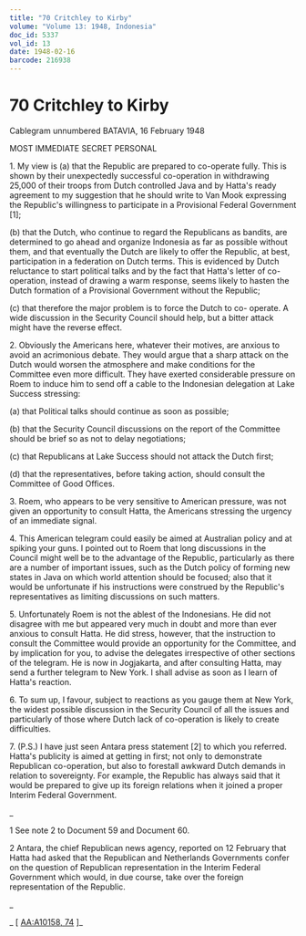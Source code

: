 ```yaml
---
title: "70 Critchley to Kirby"
volume: "Volume 13: 1948, Indonesia"
doc_id: 5337
vol_id: 13
date: 1948-02-16
barcode: 216938
---
```


# 70 Critchley to Kirby

Cablegram unnumbered BATAVIA, 16 February 1948

MOST IMMEDIATE SECRET PERSONAL

1\. My view is (a) that the Republic are prepared to co-operate fully. This is shown by their unexpectedly successful co-operation in withdrawing 25,000 of their troops from Dutch controlled Java and by Hatta's ready agreement to my suggestion that he should write to Van Mook expressing the Republic's willingness to participate in a Provisional Federal Government [1];

(b) that the Dutch, who continue to regard the Republicans as bandits, are determined to go ahead and organize Indonesia as far as possible without them, and that eventually the Dutch are likely to offer the Republic, at best, participation in a federation on Dutch terms. This is evidenced by Dutch reluctance to start political talks and by the fact that Hatta's letter of co- operation, instead of drawing a warm response, seems likely to hasten the Dutch formation of a Provisional Government without the Republic;

(c) that therefore the major problem is to force the Dutch to co- operate. A wide discussion in the Security Council should help, but a bitter attack might have the reverse effect.

2\. Obviously the Americans here, whatever their motives, are anxious to avoid an acrimonious debate. They would argue that a sharp attack on the Dutch would worsen the atmosphere and make conditions for the Committee even more difficult. They have exerted considerable pressure on Roem to induce him to send off a cable to the Indonesian delegation at Lake Success stressing:

(a) that Political talks should continue as soon as possible;

(b) that the Security Council discussions on the report of the Committee should be brief so as not to delay negotiations;

(c) that Republicans at Lake Success should not attack the Dutch first;

(d) that the representatives, before taking action, should consult the Committee of Good Offices.

3\. Roem, who appears to be very sensitive to American pressure, was not given an opportunity to consult Hatta, the Americans stressing the urgency of an immediate signal.

4\. This American telegram could easily be aimed at Australian policy and at spiking your guns. I pointed out to Roem that long discussions in the Council might well be to the advantage of the Republic, particularly as there are a number of important issues, such as the Dutch policy of forming new states in Java on which world attention should be focused; also that it would be unfortunate if his instructions were construed by the Republic's representatives as limiting discussions on such matters.

5\. Unfortunately Roem is not the ablest of the Indonesians. He did not disagree with me but appeared very much in doubt and more than ever anxious to consult Hatta. He did stress, however, that the instruction to consult the Committee would provide an opportunity for the Committee, and by implication for you, to advise the delegates irrespective of other sections of the telegram. He is now in Jogjakarta, and after consulting Hatta, may send a further telegram to New York. I shall advise as soon as I learn of Hatta's reaction.

6\. To sum up, I favour, subject to reactions as you gauge them at New York, the widest possible discussion in the Security Council of all the issues and particularly of those where Dutch lack of co-operation is likely to create difficulties.

7\. (P.S.) I have just seen Antara press statement [2] to which you referred. Hatta's publicity is aimed at getting in first; not only to demonstrate Republican co-operation, but also to forestall awkward Dutch demands in relation to sovereignty. For example, the Republic has always said that it would be prepared to give up its foreign relations when it joined a proper Interim Federal Government.

_

1 See note 2 to Document 59 and Document 60.

2 Antara, the chief Republican news agency, reported on 12 February that Hatta had asked that the Republican and Netherlands Governments confer on the question of Republican representation in the Interim Federal Government which would, in due course, take over the foreign representation of the Republic.

_

_ [ [AA:A10158, 74](http://www.naa.gov.au/cgi-bin/Search?O=I&Number=216938) ]_
